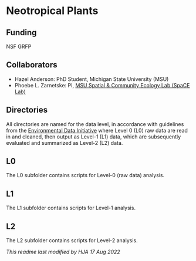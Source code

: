# Neotropical Plants


## Funding
NSF GRFP

## Collaborators
- Hazel Anderson: PhD Student, Michigan State University (MSU)
- Phoebe L. Zarnetske: PI, [MSU Spatial & Community Ecology Lab (SpaCE Lab)](http://www.communityecologylab.com)

## Directories

All directories are named for the data level, in accordance with guidelines from the [Environmental Data Initiative](http://www.environmentaldatainitiative.org) where Level 0 (L0) raw data are read in and cleaned, then output as Level-1 (L1) data, which are subsequently evaluated and summarized as Level-2 (L2) data.

## L0
The L0 subfolder contains scripts for Level-0 (raw data) analysis.



## L1
The L1 subfolder contains scripts for Level-1 analysis.


## L2
The L2 subfolder contains scripts for Level-2 analysis.






_This readme last modified by HJA 17 Aug 2022_
